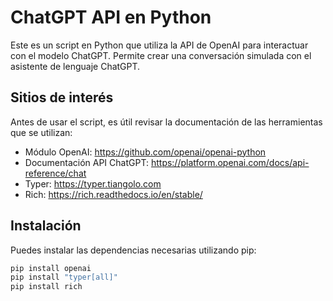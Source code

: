 # ChatGPT API en Python

Este es un script en Python que utiliza la API de OpenAI para interactuar con el modelo ChatGPT. Permite crear una conversación simulada con el asistente de lenguaje ChatGPT.

## Sitios de interés

Antes de usar el script, es útil revisar la documentación de las herramientas que se utilizan:

- Módulo OpenAI: https://github.com/openai/openai-python
- Documentación API ChatGPT: https://platform.openai.com/docs/api-reference/chat
- Typer: https://typer.tiangolo.com
- Rich: https://rich.readthedocs.io/en/stable/

## Instalación

Puedes instalar las dependencias necesarias utilizando pip:

```bash
pip install openai
pip install "typer[all]"
pip install rich

